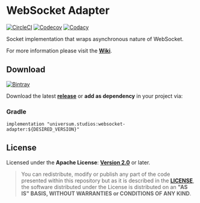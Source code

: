 WebSocket Adapter
===============

[![CircleCI](https://circleci.com/gh/universum-studios/websocket_adapter.svg?style=shield)](https://circleci.com/gh/universum-studios/websocket_adapter)
[![Codecov](https://codecov.io/gh/universum-studios/websocket_adapter/branch/master/graph/badge.svg)](https://codecov.io/gh/universum-studios/websocket_adapter)
[![Codacy](https://api.codacy.com/project/badge/Grade/16c8243fd02a4b72b7c949ebee0297e2)](https://www.codacy.com/app/universum-studios/websocket_adapter?utm_source=github.com&amp;utm_medium=referral&amp;utm_content=universum-studios/websocket_adapter&amp;utm_campaign=Badge_Grade)

Socket implementation that wraps asynchronous nature of WebSocket.

For more information please visit the **[Wiki](https://github.com/universum-studios/websocket_adapter/wiki)**.

## Download ##
[![Bintray](https://api.bintray.com/packages/universum-studios/java/universum.studios%3Awebsocket-adapter/images/download.svg) ](https://bintray.com/universum-studios/java/universum.studios%3Awebsocket-adapter/_latestVersion)

Download the latest **[release](https://github.com/universum-studios/websocket_adapter/releases "Releases page")** or **add as dependency** in your project via:

### Gradle ###

    implementation "universum.studios:websocket-adapter:${DESIRED_VERSION}"

## License ##

Licensed under the **Apache License**: **[Version 2.0](http://www.apache.org/licenses/LICENSE-2.0)** or later.

> You can redistribute, modify or publish any part of the code presented within this repository but as it is described in the [**LICENSE**](https://github.com/universum-studios/websocket_adapter/blob/master/LICENSE.md), the software distributed under the License is distributed on an **"AS IS" BASIS, WITHOUT WARRANTIES or CONDITIONS OF ANY KIND**.
